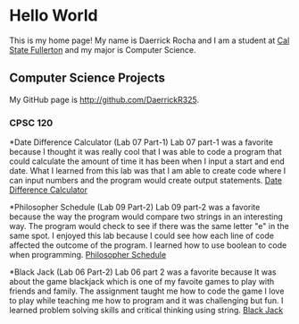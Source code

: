 # Hello World

This is my home page! My name is Daerrick Rocha and I am a student at [Cal State Fullerton](http://www.fullerton.edu/) and my major is Computer Science.

## Computer Science Projects

My GitHub page is http://github.com/DaerrickR325.

### CPSC 120

*Date Difference Calculator (Lab 07 Part-1)
    Lab 07 part-1 was a favorite because I thought it was really cool that I was able to code a program that could calculate the amount of time it has been when I input a start and end date. What I learned from this lab was that I am able to create code where I can input numbers and the program would create output statements. 
    [Date Difference Calculator](https://github.com/cpsc-fall-2023/cpsc-120-lab-07-daerrick-and-justin.git)

*Philosopher Schedule (Lab 09 Part-2)
    Lab 09 part-2 was a favorite because the way the program would compare two strings in an interesting way. The program would check to see if there was the same letter "e" in the same spot. I enjoyed this lab because I could see how each line of code affected the outcome of the program. I learned how to use boolean to code when programming. 
    [Philosopher Schedule](https://github.com/cpsc-fall-2023/cpsc-120-lab-09-alexis-and-daerrick.git)

*Black Jack (Lab 06 Part-2)
    Lab 06 part 2 was a favorite because It was about the game blackjack which is one of my favoite games to play with friends and family. The assignment taught me how to code the game I love to play while teaching me how to program and it was challenging but fun. I learned problem solving skills and critical thinking using string. 
    [Black Jack](https://github.com/cpsc-fall-2023/cpsc-120-lab-06-caliyann-and-daerrick.git)










